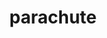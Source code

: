 ---
layout: smileys&emotion
title: parachute
emoji: parachute
permalink: 🪂.html
image: assets/img/3moji/parachute.png
---